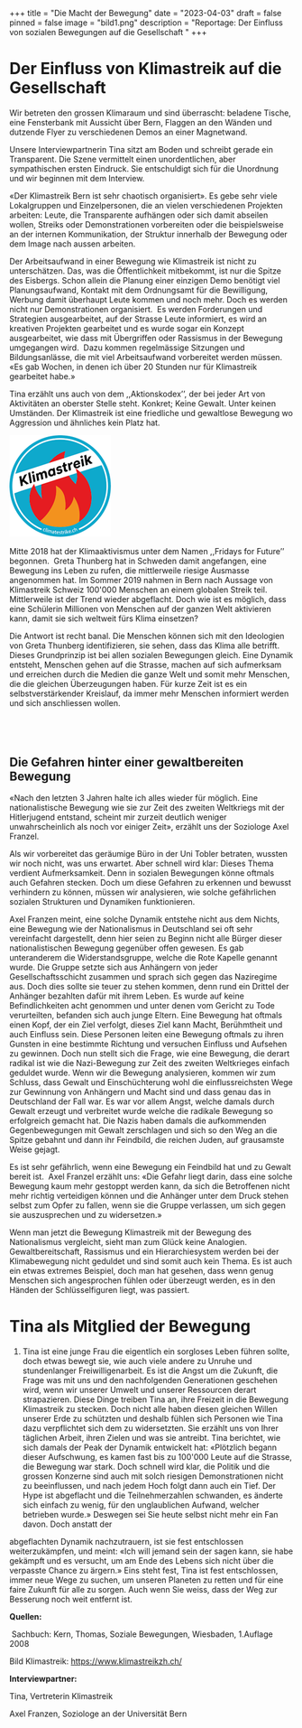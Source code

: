 +++
title = "Die Macht der Bewegung"
date = "2023-04-03"
draft = false
pinned = false
image = "bild1.png"
description = "Reportage: Der Einfluss von sozialen Bewegungen auf die Gesellschaft "
+++
# Der Einfluss von Klimastreik auf die Gesellschaft

Wir betreten den grossen Klimaraum und sind überrascht: beladene Tische, eine Fensterbank mit Aussicht über Bern, Flaggen an den Wänden und dutzende Flyer zu verschiedenen Demos an einer Magnetwand.

Unsere Interviewpartnerin Tina sitzt am Boden und schreibt gerade ein Transparent. Die Szene vermittelt einen unordentlichen, aber sympathischen ersten Eindruck. Sie entschuldigt sich für die Unordnung und wir beginnen mit dem Interview.

«Der Klimastreik Bern ist sehr chaotisch organisiert». Es gebe sehr viele Lokalgruppen und Einzelpersonen, die an vielen verschiedenen Projekten arbeiten: Leute, die Transparente aufhängen oder sich damit abseilen wollen, Streiks oder Demonstrationen vorbereiten oder die beispielsweise an der internen Kommunikation, der Struktur innerhalb der Bewegung oder dem Image nach aussen arbeiten. 

Der Arbeitsaufwand in einer Bewegung wie Klimastreik ist nicht zu unterschätzen. Das, was die Öffentlichkeit mitbekommt, ist nur die Spitze des Eisbergs. Schon allein die Planung einer einzigen Demo benötigt viel Planungsaufwand, Kontakt mit dem Ordnungsamt für die Bewilligung, Werbung damit überhaupt Leute kommen und noch mehr. Doch es werden nicht nur Demonstrationen organisiert.  Es werden Forderungen und Strategien ausgearbeitet, auf der Strasse Leute informiert, es wird an kreativen Projekten gearbeitet und es wurde sogar ein Konzept ausgearbeitet, wie dass mit Übergriffen oder Rassismus in der Bewegung umgegangen wird.  Dazu kommen regelmässige Sitzungen und Bildungsanlässe, die mit viel Arbeitsaufwand vorbereitet werden müssen. «Es gab Wochen, in denen ich über 20 Stunden nur für Klimastreik gearbeitet habe.»

Tina erzählt uns auch von dem ,,Aktionskodex’’, der bei jeder Art von Aktivitäten an oberster Stelle steht. Konkret; Keine Gewalt. Unter keinen Umständen. Der Klimastreik ist eine friedliche und gewaltlose Bewegung wo Aggression und ähnliches kein Platz hat.

![Klimastreik Bild](bild1.png "Klimastreik Bild")

Mitte 2018 hat der Klimaaktivismus unter dem Namen ,,Fridays for Future’’ begonnen.  Greta Thunberg hat in Schweden damit angefangen, eine Bewegung ins Leben zu rufen, die mittlerweile riesige Ausmasse angenommen hat. Im Sommer 2019 nahmen in Bern nach Aussage von Klimastreik Schweiz 100'000 Menschen an einem globalen Streik teil. Mittlerweile ist der Trend wieder abgeflacht. Doch wie ist es möglich, dass eine Schülerin Millionen von Menschen auf der ganzen Welt aktivieren kann, damit sie sich weltweit fürs Klima einsetzen?

Die Antwort ist recht banal. Die Menschen können sich mit den Ideologien von Greta Thunberg identifizieren, sie sehen, dass das Klima alle betrifft. Dieses Grundprinzip ist bei allen sozialen Bewegungen gleich. Eine Dynamik entsteht, Menschen gehen auf die Strasse, machen auf sich aufmerksam und erreichen durch die Medien die ganze Welt und somit mehr Menschen, die die gleichen Überzeugungen haben. Für kurze Zeit ist es ein selbstverstärkender Kreislauf, da immer mehr Menschen informiert werden und sich anschliessen wollen. 

##  

## Die Gefahren hinter einer gewaltbereiten Bewegung

«Nach den letzten 3 Jahren halte ich alles wieder für möglich. Eine nationalistische Bewegung wie sie zur Zeit des zweiten Weltkriegs mit der Hitlerjugend entstand, scheint mir zurzeit deutlich weniger unwahrscheinlich als noch vor einiger Zeit», erzählt uns der Soziologe Axel Franzel.

Als wir vorbereitet das geräumige Büro in der Uni Tobler betraten, wussten wir noch nicht, was uns erwartet. Aber schnell wird klar: Dieses Thema verdient Aufmerksamkeit. Denn in sozialen Bewegungen könne oftmals auch Gefahren stecken. Doch um diese Gefahren zu erkennen und bewusst verhindern zu können, müssen wir analysieren, wie solche gefährlichen sozialen Strukturen und Dynamiken funktionieren.

Axel Franzen meint, eine solche Dynamik entstehe nicht aus dem Nichts, eine Bewegung wie der Nationalismus in Deutschland sei oft sehr vereinfacht dargestellt, denn hier seien zu Beginn nicht alle Bürger dieser nationalistischen Bewegung gegenüber offen gewesen. Es gab unteranderem die Widerstandsgruppe, welche die Rote Kapelle genannt wurde. Die Gruppe setzte sich aus Anhängern von jeder Gesellschaftsschicht zusammen und sprach sich gegen das Naziregime aus. Doch dies sollte sie teuer zu stehen kommen, denn rund ein Drittel der Anhänger bezahlten dafür mit ihrem Leben. Es wurde auf keine Befindlichkeiten acht genommen und unter denen vom Gericht zu Tode verurteilten, befanden sich auch junge Eltern. Eine Bewegung hat oftmals einen Kopf, der ein Ziel verfolgt, dieses Ziel kann Macht, Berühmtheit und auch Einfluss sein. Diese Personen leiten eine Bewegung oftmals zu ihren Gunsten in eine bestimmte Richtung und versuchen Einfluss und Aufsehen zu gewinnen. Doch nun stellt sich die Frage, wie eine Bewegung, die derart radikal ist wie die Nazi-Bewegung zur Zeit des zweiten Weltkrieges einfach geduldet wurde. Wenn wir die Bewegung analysieren, kommen wir zum Schluss, dass Gewalt und Einschüchterung wohl die einflussreichsten Wege zur Gewinnung von Anhängern und Macht sind und dass genau das in Deutschland der Fall war. Es war vor allem Angst, welche damals durch Gewalt erzeugt und verbreitet wurde welche die radikale Bewegung so erfolgreich gemacht hat. Die Nazis haben damals die aufkommenden Gegenbewegungen mit Gewalt zerschlagen und sich so den Weg an die Spitze gebahnt und dann ihr Feindbild, die reichen Juden, auf grausamste Weise gejagt.

Es ist sehr gefährlich, wenn eine Bewegung ein Feindbild hat und zu Gewalt bereit ist.  Axel Franzel erzählt uns: «Die Gefahr liegt darin, dass eine solche Bewegung kaum mehr gestoppt werden kann, da sich die Betroffenen nicht mehr richtig verteidigen können und die Anhänger unter dem Druck stehen selbst zum Opfer zu fallen, wenn sie die Gruppe verlassen, um sich gegen sie auszusprechen und zu widersetzen.»

Wenn man jetzt die Bewegung Klimastreik mit der Bewegung des Nationalismus vergleicht, sieht man zum Glück keine Analogien. Gewaltbereitschaft, Rassismus und ein Hierarchiesystem werden bei der Klimabewegung nicht geduldet und sind somit auch kein Thema. Es ist auch ein etwas extremes Beispiel, doch man hat gesehen, dass wenn genug Menschen sich angesprochen fühlen oder überzeugt werden, es in den Händen der Schlüsselfiguren liegt, was passiert.

# Tina als Mitglied der Bewegung

1. Tina ist eine junge Frau die eigentlich ein sorgloses Leben führen sollte, doch etwas bewegt sie, wie auch viele andere zu Unruhe und stundenlanger Freiwilligenarbeit. Es ist die Angst um die Zukunft, die Frage was mit uns und den nachfolgenden Generationen geschehen wird, wenn wir unserer Umwelt und unserer Ressourcen derart strapazieren. Diese Dinge treiben Tina an, ihre Freizeit in die Bewegung Klimastreik zu stecken. Doch nicht alle haben diesen gleichen Willen unserer Erde zu schützten und deshalb fühlen sich Personen wie Tina dazu verpflichtet sich dem zu widersetzten. Sie erzählt uns von Ihrer täglichen Arbeit, ihren Zielen und was sie antreibt. Tina berichtet, wie sich damals der Peak der Dynamik entwickelt hat: «Plötzlich begann dieser Aufschwung, es kamen fast bis zu 100'000 Leute auf die Strasse, die Bewegung war stark. Doch schnell wird klar, die Politik und die grossen Konzerne sind auch mit solch riesigen Demonstrationen nicht zu beeinflussen, und nach jedem Hoch folgt dann auch ein Tief. Der Hype ist abgeflacht und die Teilnehmerzahlen schwanden, es änderte sich einfach zu wenig, für den unglaublichen Aufwand, welcher betrieben wurde.» Deswegen sei Sie heute selbst nicht mehr ein Fan davon. Doch anstatt der

abgeflachten Dynamik nachzutrauern, ist sie fest entschlossen weiterzukämpfen, und meint: «Ich will jemand sein der sagen kann, sie habe gekämpft und es versucht, um am Ende des Lebens sich nicht über die verpasste Chance zu ärgern.» Eins steht fest, Tina ist fest entschlossen, immer neue Wege zu suchen, um unseren Planeten zu retten und für eine faire Zukunft für alle zu sorgen. Auch wenn Sie weiss, dass der Weg zur Besserung noch weit entfernt ist.

**Quellen:**

 Sachbuch: Kern, Thomas, Soziale Bewegungen, Wiesbaden, 1.Auflage 2008

Bild Klimastreik: https://www.klimastreikzh.ch/

**Interviewpartner:**

Tina, Vertreterin Klimastreik

Axel Franzen, Soziologe an der Universität Bern